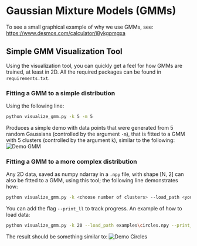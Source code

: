 # Gaussian Mixture Models (GMMs)
To see a small graphical example of why we use GMMs, see: https://www.desmos.com/calculator/i8ykgpmgxa

## Simple GMM Visualization Tool
Using the visualization tool, you can quickly get a feel for how GMMs are trained, at least in 2D. 
All the required packages can be found in ```requirements.txt```.

### Fitting a GMM to a simple distribution
Using the following line:
```bash
python visualize_gmm.py -k 5 -m 5
```
Produces a simple demo with data points that were generated from 5 random Gaussians (controlled by the argument ```-m```), that is fitted to a GMM with 5 clusters (controlled by the argument ```k```), similar to the following:
![Demo GMM](https://github.com/friedroy/gaussians/blob/master/examples/demo.gif)

### Fitting a GMM to a more complex distribution
Any 2D data, saved as numpy ndarray in a ```.npy``` file, with shape \[N, 2\] can also be fitted to a GMM, using this tool; the following line demonstrates how:
```bash
python visualize_gmm.py -k <choose number of clusters> --load_path <your .npy file path here> [--print_ll]
```
You can add the flag ```--print_ll``` to track progress. An example of how to load data:
```bash
python visualize_gmm.py -k 20 --load_path examples\circles.npy --print_ll -i 100 --fps 15
```
The result should be something similar to:
![Demo Circles](https://github.com/friedroy/gaussians/blob/master/examples/circles.gif)
